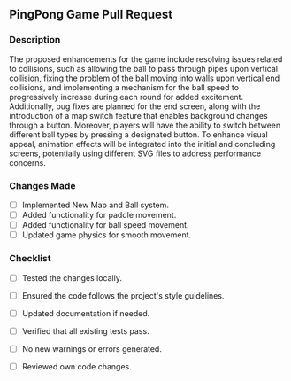 ## PingPong Game Pull Request

### Description
The proposed enhancements for the game include resolving issues related to collisions, such as allowing the ball to pass through pipes upon vertical collision, fixing the problem of the ball moving into walls upon vertical end collisions, and implementing a mechanism for the ball speed to progressively increase during each round for added excitement. Additionally, bug fixes are planned for the end screen, along with the introduction of a map switch feature that enables background changes through a button. Moreover, players will have the ability to switch between different ball types by pressing a designated button. To enhance visual appeal, animation effects will be integrated into the initial and concluding screens, potentially using different SVG files to address performance concerns.

### Changes Made
- [ ] Implemented New Map and Ball system.
- [ ] Added functionality for paddle movement.
- [ ] Added functionality for ball speed movement.
- [ ] Updated game physics for smooth movement.

### Checklist
- [ ] Tested the changes locally.
- [ ] Ensured the code follows the project's style guidelines.
- [ ] Updated documentation if needed.
- [ ] Verified that all existing tests pass.
- [ ] No new warnings or errors generated.
- [ ] Reviewed own code changes.




